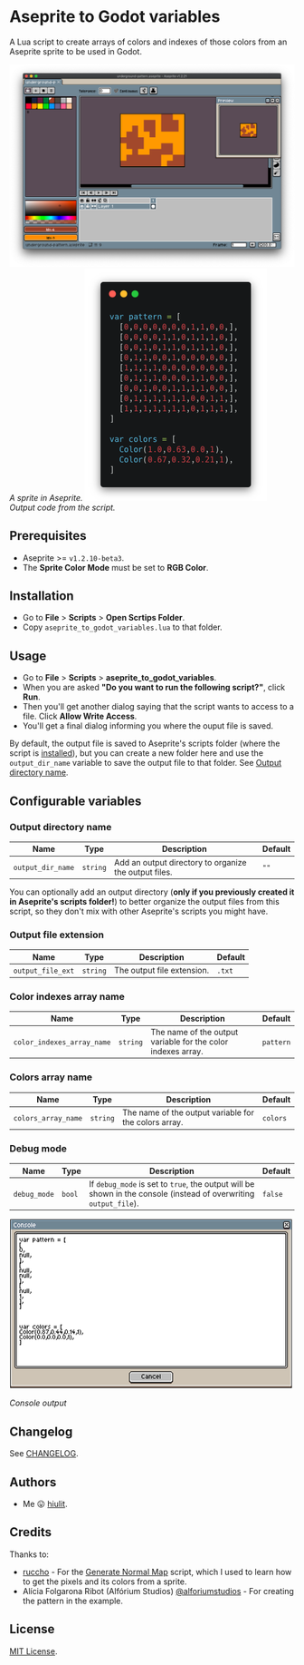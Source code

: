 # Aseprite to Godot variables

A Lua script to create arrays of colors and indexes of those colors from an Aseprite sprite to be used in Godot.

![Aseprite](/examples/aseprite.png)
*A sprite in Aseprite.*
![Code](/examples/code.png)
*Output code from the script.*

## Prerequisites

* Aseprite >= `v1.2.10-beta3`.
* The **Sprite Color Mode** must be set to **RGB Color**.

## Installation

* Go to **File** > **Scripts** > **Open Scrtips Folder**.
* Copy `aseprite_to_godot_variables.lua` to that folder.


## Usage

* Go to **File** > **Scripts** > **aseprite_to_godot_variables**. 
* When you are asked **"Do you want to run the following script?"**, click **Run**.
* Then you'll get another dialog saying that the script wants to access to a file. Click **Allow Write Access**.
* You'll get a final dialog informing you where the ouput file is saved.

By default, the output file is saved to Aseprite's scripts folder (where the script is [installed](/#installation)), but you can create a new folder here and use the `output_dir_name` variable to save the output file to that folder. See [Output directory name](/#output-directory-name).

## Configurable variables

### Output directory name

| Name | Type | Description | Default |
| ---- | ---- | ----------- | ------- |
| `output_dir_name` | `string` | Add an output directory to organize the output files. | `""` |

You can optionally add an output directory (**only if you previously created it in Aseprite's scripts folder!**) to better organize the output files from this script, so they don't mix with other Aseprite's scripts you might have.

### Output file extension

| Name | Type | Description | Default |
| ---- | ---- | ----------- | ------- |
| `output_file_ext` | `string` | The output file extension. | `.txt` |

### Color indexes array name

| Name | Type | Description | Default |
| ---- | ---- | ----------- | ------- |
| `color_indexes_array_name` | `string` | The name of the output variable for the color indexes array. | `pattern` |

### Colors array name

| Name | Type | Description | Default |
| ---- | ---- | ----------- | ------- |
| `colors_array_name` | `string` | The name of the output variable for the colors array. | `colors` |

### Debug mode

| Name | Type | Description | Default |
| ---- | ---- | ----------- | ------- |
| `debug_mode` | `bool` | If `debug_mode` is set to `true`, the output will be shown in the console (instead of overwriting `output_file`). | `false` |

![Console output](/examples/console-output.png)

*Console output*

## Changelog

See [CHANGELOG](/CHANGELOG.md).

## Authors

* Me 😛 [hiulit](https://github.com/hiulit).

## Credits

Thanks to:

* [ruccho](https://github.com/ruccho) - For the [Generate Normal Map](https://gist.github.com/ruccho/efa1139ddd6da6d4d22def161209d2e7) script, which I used to learn how to get the pixels and its colors from a sprite.
* Alícia Folgarona Ribot (Alfórium Studios) [@alforiumstudios](https://twitter.com/alforiumstudios) - For creating the pattern in the example.

## License

[MIT License](/LICENSE).